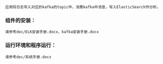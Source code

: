 
    应用将日志写入对应的kafka的topic中，消费kafka中消息，写入ElasticSearch作分析。
### 组件的安装：
    请参考doc/ELK安装手册.docx、kafka安装手册.docx
### 运行环境和程序运行：
    请参考doc/系统手册.docx 
